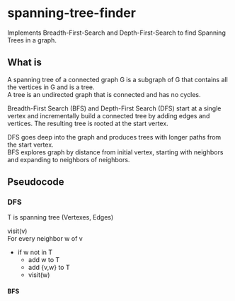 # spanning-tree-finder
Implements Breadth-First-Search and Depth-First-Search to find Spanning Trees in a graph.  

## What is
A spanning tree of a connected graph G is a subgraph of G that contains all the vertices in G and is a tree.  
A tree is an undirected graph that is connected and has no cycles.  

Breadth-First Search (BFS) and Depth-First Search (DFS) start at a single vertex and incrementally build a connected tree
by adding edges and vertices.  The resulting tree is rooted at the start vertex.  

DFS goes deep into the graph and produces trees with longer paths from the start vertex.  
BFS explores graph by distance from initial vertex, starting with neighbors and expanding to neighbors of neighbors.  

## Pseudocode
### DFS
T is spanning tree (Vertexes, Edges)

visit(v)  
For every neighbor w of v  
  * if w not in T  
    * add w to T  
    * add {v,w} to T  
    * visit(w)  

#### BFS
